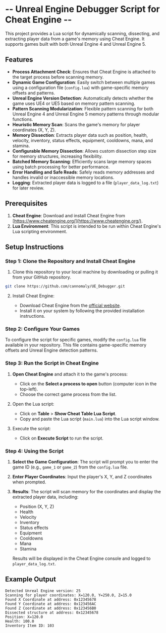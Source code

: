 # -- Unreal Engine Debugger Script for Cheat Engine --
This project provides a Lua script for dynamically scanning, dissecting, and extracting player data from a game's memory using Cheat Engine. It supports games built with both Unreal Engine 4 and Unreal Engine 5.

## Features

- **Process Attachment Check**: Ensures that Cheat Engine is attached to the target process before scanning memory.
- **Dynamic Game Configuration**: Easily switch between multiple games using a configuration file (`config.lua`) with game-specific memory offsets and patterns.
- **Unreal Engine Version Detection**: Automatically detects whether the game uses UE4 or UE5 based on memory pattern scanning.
- **Pattern Scanning Modularization**: Flexible pattern scanning for both Unreal Engine 4 and Unreal Engine 5 memory patterns through modular functions.
- **Heuristic Memory Scan**: Scans the game's memory for player coordinates (X, Y, Z).
- **Memory Dissection**: Extracts player data such as position, health, velocity, inventory, status effects, equipment, cooldowns, mana, and stamina.
- **Configurable Memory Dissection**: Allows custom dissection step size for memory structures, increasing flexibility.
- **Batched Memory Scanning**: Efficiently scans large memory spaces using batch processing for better performance.
- **Error Handling and Safe Reads**: Safely reads memory addresses and handles invalid or inaccessible memory locations.
- **Logging**: Extracted player data is logged to a file (`player_data_log.txt`) for later review.

## Prerequisites

1. **Cheat Engine**: Download and install Cheat Engine from [https://www.cheatengine.org/](https://www.cheatengine.org/).
2. **Lua Environment**: This script is intended to be run within Cheat Engine's Lua scripting environment.

## Setup Instructions

### Step 1: Clone the Repository and Install Cheat Engine

1. Clone this repository to your local machine by downloading or pulling it from your GitHub repository.

```bash
git clone https://github.com/cannomaly/UE_Debugger.git
```
2. Install Cheat Engine:

   - Download Cheat Engine from the [official website](https://www.cheatengine.org/).
   - Install it on your system by following the provided installation instructions.

### Step 2: Configure Your Games

To configure the script for specific games, modify the `config.lua` file available in your repository. This file contains game-specific memory offsets and Unreal Engine detection patterns.

### Step 3: Run the Script in Cheat Engine

1. **Open Cheat Engine** and attach it to the game's process:
   - Click on the **Select a process to open** button (computer icon in the top-left).
   - Choose the correct game process from the list.
   
2. Open the Lua script:
   - Click on **Table** > **Show Cheat Table Lua Script**.
   - Copy and paste the Lua script (`main.lua`) into the Lua script window.

3. Execute the script:
   - Click on **Execute Script** to run the script.

### Step 4: Using the Script

1. **Select the Game Configuration**: The script will prompt you to enter the game ID (e.g., `game_1` or `game_2`) from the `config.lua` file.
   
2. **Enter Player Coordinates**: Input the player's X, Y, and Z coordinates when prompted.

3. **Results**: The script will scan memory for the coordinates and display the extracted player data, including:
   - Position (X, Y, Z)
   - Health
   - Velocity
   - Inventory
   - Status effects
   - Equipment
   - Cooldowns
   - Mana
   - Stamina

   Results will be displayed in the Cheat Engine console and logged to `player_data_log.txt`.

## Example Output

```plaintext
Detected Unreal Engine version: 25
Scanning for player coordinates: X=120.0, Y=250.0, Z=15.0
Found X Coordinate at address: 0x12345678
Found Y Coordinate at address: 0x123456AC
Found Z Coordinate at address: 0x123456B0
Dissected structure at address: 0x12345678
Position: X=120.0
Health: 100.0
Inventory Item ID: 103
```
